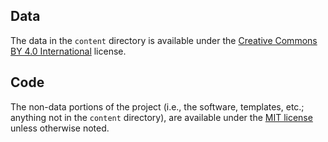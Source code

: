 ## Data

The data in the `content` directory is available under the [Creative
Commons BY 4.0
International](https://creativecommons.org/licenses/by/4.0/)
license.

## Code

The non-data portions of the project (i.e., the software, templates,
etc.; anything not in the `content` directory), are available under
the [MIT license](https://opensource.org/licenses/MIT) unless
otherwise noted.

